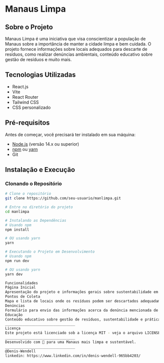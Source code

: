 # Manaus Limpa

## Sobre o Projeto
Manaus Limpa é uma iniciativa que visa conscientizar a população de Manaus sobre a importância de manter a cidade limpa e bem cuidada. O projeto fornece informações sobre locais adequados para descarte de resíduos, como realizar denúncias ambientais, conteúdo educativo sobre gestão de resíduos e muito mais.

## Tecnologias Utilizadas
- React.js
- Vite
- React Router
- Tailwind CSS
- CSS personalizado

## Pré-requisitos
Antes de começar, você precisará ter instalado em sua máquina:
- [Node.js](https://nodejs.org/) (versão 14.x ou superior)
- [npm](https://www.npmjs.com/) ou [yarn](https://yarnpkg.com/)
- Git

## Instalação e Execução

### Clonando o Repositório
```bash
# Clone o repositório
git clone https://github.com/seu-usuario/manlimpa.git

# Entre no diretório do projeto
cd manlimpa

# Instalando as Dependências
# Usando npm
npm install

# OU usando yarn
yarn

# Executando o Projeto em Desenvolvimento 
# Usando npm
npm run dev

# OU usando yarn
yarn dev

Funcionalidades
Página Inicial
Apresentação do projeto e informações gerais sobre sustentabilidade em Manaus.
Pontos de Coleta
Mapa e lista de locais onde os resíduos podem ser descartados adequadamente.
Denúncias
Formulário para envio das informações acerca da denúncia mencionada de descarte irregular de lixo e outros problemas ambientais.
Educação
Conteúdo educativo sobre gestão de resíduos, sustentabilidade e práticas ambientais.
________________________________
Licença
Este projeto está licenciado sob a licença MIT - veja o arquivo LICENSE para mais detalhes.
________________________________
Desenvolvido com 💚 para uma Manaus mais limpa e sustentável.
________________________________
@Denis-Wendell
linkedin: https://www.linkedin.com/in/denis-wendell-965bb4203/
